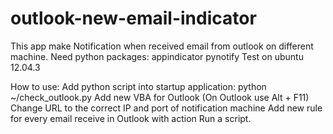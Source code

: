 outlook-new-email-indicator
=================

This app make Notification when received email from outlook on different machine.
Need python packages:
appindicator
pynotify
Test on ubuntu 12.04.3

How to use: 
Add python script into  startup application:  python ~/check_outlook.py
Add new VBA for Outlook (On Outlook use Alt + F11)
Change URL to the correct IP and port of notification machine
Add new rule for every email receive in Outlook with action Run a script.


